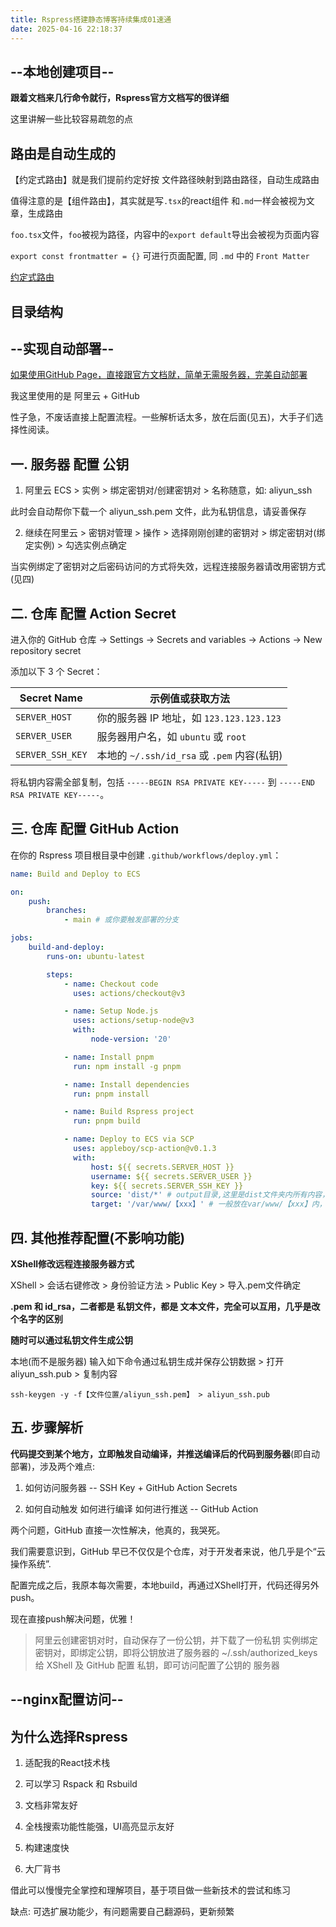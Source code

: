 ```yaml
---
title: Rspress搭建静态博客持续集成01速通
date: 2025-04-16 22:18:37
---
```


## --本地创建项目--

__跟着文档来几行命令就行，Rspress官方文档写的很详细__

这里讲解一些比较容易疏忽的点

## 路由是自动生成的

【约定式路由】就是我们提前约定好按 文件路径映射到路由路径，自动生成路由

值得注意的是【组件路由】，其实就是写`.tsx`的react组件 和`.md`一样会被视为文章，生成路由

`foo.tsx`文件，`foo`被视为路径，内容中的`export default`导出会被视为页面内容

`export const frontmatter = {}` 可进行页面配置, 同 `.md` 中的 `Front Matter`

[约定式路由](https://rspress.dev/zh/guide/basic/conventional-route)

## 目录结构




## --实现自动部署--

[如果使用GitHub Page，直接跟官方文档就，简单无需服务器，完美自动部署](https://rspress.dev/zh/guide/basic/deploy)

我这里使用的是 阿里云 + GitHub

性子急，不废话直接上配置流程。一些解析话太多，放在后面(见五)，大手子们选择性阅读。

## 一. 服务器 配置 公钥

1. 阿里云 ECS > 实例 > 绑定密钥对/创建密钥对 > 名称随意，如: aliyun_ssh

此时会自动帮你下载一个 aliyun_ssh.pem 文件，此为私钥信息，请妥善保存

2. 继续在阿里云 > 密钥对管理 > 操作 > 选择刚刚创建的密钥对 > 绑定密钥对(绑定实例) > 勾选实例点确定

当实例绑定了密钥对之后密码访问的方式将失效，远程连接服务器请改用密钥方式(见四)

## 二. 仓库 配置 Action Secret  

进入你的 GitHub 仓库 → Settings → Secrets and variables → Actions → New repository secret

添加以下 3 个 Secret：

| Secret Name      | 示例值或获取方法                            |
| ---------------- | ------------------------------------------- |
| `SERVER_HOST`    | 你的服务器 IP 地址，如 `123.123.123.123`    |
| `SERVER_USER`    | 服务器用户名，如 `ubuntu` 或 `root`         |
| `SERVER_SSH_KEY` | 本地的 `~/.ssh/id_rsa` 或 `.pem` 内容(私钥) |

将私钥内容需全部复制，包括 `-----BEGIN RSA PRIVATE KEY-----` 到 `-----END RSA PRIVATE KEY-----`。

## 三. 仓库 配置 GitHub Action

在你的 Rspress 项目根目录中创建 `.github/workflows/deploy.yml`：

```yaml
name: Build and Deploy to ECS

on:
    push:
        branches:
            - main # 或你要触发部署的分支

jobs:
    build-and-deploy:
        runs-on: ubuntu-latest

        steps:
            - name: Checkout code
              uses: actions/checkout@v3

            - name: Setup Node.js
              uses: actions/setup-node@v3
              with:
                  node-version: '20'

            - name: Install pnpm
              run: npm install -g pnpm

            - name: Install dependencies
              run: pnpm install

            - name: Build Rspress project
              run: pnpm build

            - name: Deploy to ECS via SCP
              uses: appleboy/scp-action@v0.1.3
              with:
                  host: ${{ secrets.SERVER_HOST }}
                  username: ${{ secrets.SERVER_USER }}
                  key: ${{ secrets.SERVER_SSH_KEY }}
                  source: 'dist/*' # output目录,这里是dist文件夹内所有内容，不含dist本身
                  target: '/var/www/【xxx】' # 一般放在var/www/【xxx】内，和nginx配置要一致

```


## 四. 其他推荐配置(不影响功能)

__XShell修改远程连接服务器方式__

XShell > 会话右键修改 > 身份验证方法 > Public Key > 导入.pem文件确定 

__.pem 和 id_rsa，二者都是 私钥文件，都是 文本文件，完全可以互用，几乎是改个名字的区别__

__随时可以通过私钥文件生成公钥__

本地(而不是服务器) 输入如下命令通过私钥生成并保存公钥数据 > 打开aliyun_ssh.pub > 复制内容

`ssh-keygen -y -f【文件位置/aliyun_ssh.pem】 > aliyun_ssh.pub`

## 五. 步骤解析

__代码提交到某个地方，立即触发自动编译，并推送编译后的代码到服务器__(即自动部署)，涉及两个难点:

1. 如何访问服务器 -- SSH Key + GitHub Action Secrets

2. 如何自动触发 如何进行编译 如何进行推送 -- GitHub Action

两个问题，GitHub 直接一次性解决，他真的，我哭死。

我们需要意识到，GitHub 早已不仅仅是个仓库，对于开发者来说，他几乎是个“云操作系统”.

配置完成之后，我原本每次需要，本地build，再通过XShell打开，代码还得另外push。

现在直接push解决问题，优雅！

> 阿里云创建密钥对时，自动保存了一份公钥，并下载了一份私钥
> 实例绑定密钥对，即绑定公钥，即将公钥放进了服务器的 ~/.ssh/authorized_keys
> 给 XShell 及 GitHub 配置 私钥，即可访问配置了公钥的 服务器

## --nginx配置访问--

## 为什么选择Rspress

1. 适配我的React技术栈

2. 可以学习 Rspack 和 Rsbuild

3. 文档非常友好
   
4. 全栈搜索功能性能强，UI高亮显示友好

5. 构建速度快

6. 大厂背书

借此可以慢慢完全掌控和理解项目，基于项目做一些新技术的尝试和练习

缺点: 可选扩展功能少，有问题需要自己翻源码，更新频繁
